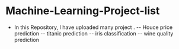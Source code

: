 # Machine-Learning-Project-list
- In this Repository, I have uploaded many project . 
-- Houce price prediction 
-- titanic prediction
-- iris classification
-- wine quality prediction
